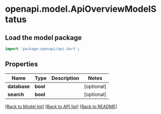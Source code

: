 # openapi.model.ApiOverviewModelStatus

## Load the model package
```dart
import 'package:openapi/api.dart';
```

## Properties
Name | Type | Description | Notes
------------ | ------------- | ------------- | -------------
**database** | **bool** |  | [optional] 
**search** | **bool** |  | [optional] 

[[Back to Model list]](../README.md#documentation-for-models) [[Back to API list]](../README.md#documentation-for-api-endpoints) [[Back to README]](../README.md)


